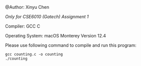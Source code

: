 @Author: Xinyu Chen

*Only for CSE6010 (Gatech) Assignment 1*

Compiler: GCC C

Operating System: macOS Monterey Version 12.4


Please use following command to compile and run this program:

```
gcc counting.c -o counting
./counting
```

